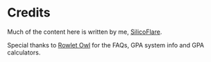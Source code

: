 # Credits
Much of the content here is written by me, [SilicoFlare](https://silicoflare.is-a.dev).

Special thanks to [Rowlet Owl](https://www.reddit.com/user/rowlet-owl/) for the FAQs, GPA system info and GPA calculators.